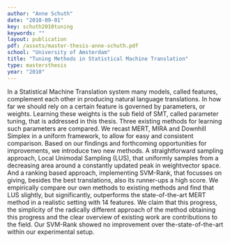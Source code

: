 ```yaml
---
author: "Anne Schuth"
date: "2010-09-01"
key: schuth2010tuning
keywords: ""
layout: publication
pdf: /assets/master-thesis-anne-schuth.pdf
school: "University of Amsterdam"
title: "Tuning Methods in Statistical Machine Translation"
type: mastersthesis
year: "2010"
---
```


In a Statistical Machine Translation system many models, called features, complement each other in producing natural language translations. In how far we should rely on a certain feature is governed by parameters, or weights. Learning these weights is the sub field of SMT, called parameter tuning, that is addressed in this thesis. Three existing methods for learning such parameters are compared. We recast MERT, MIRA and Downhill Simplex in a uniform framework, to allow for easy and consistent comparison. Based on our findings and forthcoming opportunities for improvements, we introduce two new methods. A straightforward sampling approach, Local Unimodal Sampling (LUS), that uniformly samples from a decreasing area around a constantly updated peak in weightvector space. And a ranking based approach, implementing SVM-Rank, that focusses on giving, besides the best translations, also its runner-ups a high score. We empirically compare our own methods to existing methods and find that LUS slightly, but significantly, outperforms the state-of-the-art MERT method in a realistic setting with 14 features. We claim that this progress, the simplicity of the radically different approach of the method obtaining this progress and the clear overview of existing work are contributions to the field. Our SVM-Rank showed no improvement over the-state-of-the-art within our experimental setup.